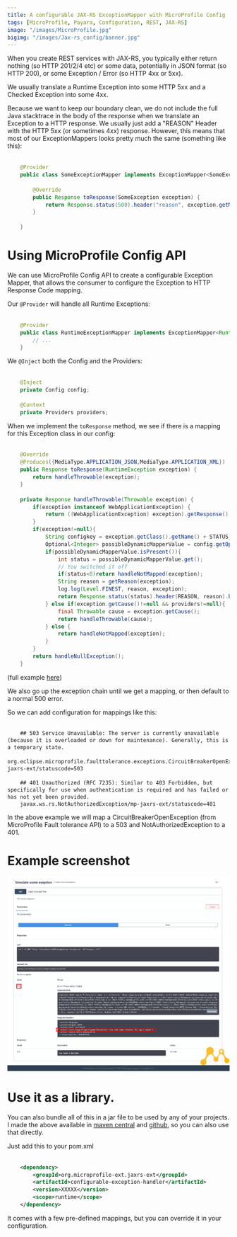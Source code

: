 ```yaml
---
title: A configurable JAX-RS ExceptionMapper with MicroProfile Config
tags: [MicroProfile, Payara, Configuration, REST, JAX-RS]
image: "/images/MicroProfile.jpg"
bigimg: "/images/Jax-rs_config/banner.jpg"
---
```


When you create REST services with JAX-RS, you typically either return nothing (so HTTP 201/2/4 etc) or some data, potentially in JSON format (so HTTP 200), or some Exception / Error (so HTTP 4xx or 5xx).

We usually translate a Runtime Exception into some HTTP 5xx and a Checked Exception into some 4xx.

Because we want to keep our boundary clean, we do not include the full Java stacktrace in the body of the response when we translate an Exception to a HTTP response. 
We usually just add a "REASON" Header with the HTTP 5xx (or sometimes 4xx) response. However, this means that most of our ExceptionMappers looks pretty much the same (something like this):

```java

    @Provider
    public class SomeExceptionMapper implements ExceptionMapper<SomeException> {

        @Override
        public Response toResponse(SomeException exception) {
            return Response.status(500).header("reason", exception.getMessage()).build();
        }

    }
```

# Using MicroProfile Config API 

We can use MicroProfile Config API to create a configurable Exception Mapper, that allows the consumer to configure the Exception to HTTP Response Code mapping.

Our ```@Provider``` will handle all Runtime Exceptions:

```java

    @Provider
    public class RuntimeExceptionMapper implements ExceptionMapper<RuntimeException> {
        // ...
    }
```

We ```@Inject``` both the Config and the Providers:

```java

    @Inject
    private Config config;
    
    @Context 
    private Providers providers;
```

When we implement the ```toResponse``` method, we see if there is a mapping for this Exception class in our config:

```java

    @Override
    @Produces({MediaType.APPLICATION_JSON,MediaType.APPLICATION_XML})
    public Response toResponse(RuntimeException exception) {
        return handleThrowable(exception);
    }
    
    private Response handleThrowable(Throwable exception) {
        if(exception instanceof WebApplicationException) {
            return ((WebApplicationException) exception).getResponse();
        }
        if(exception!=null){
            String configkey = exception.getClass().getName() + STATUS_CODE_KEY;
            Optional<Integer> possibleDynamicMapperValue = config.getOptionalValue(configkey,Integer.class);
            if(possibleDynamicMapperValue.isPresent()){
                int status = possibleDynamicMapperValue.get();
                // You switched it off
                if(status<0)return handleNotMapped(exception);
                String reason = getReason(exception);
                log.log(Level.FINEST, reason, exception);
                return Response.status(status).header(REASON, reason).build();
            } else if(exception.getCause()!=null && providers!=null){
                final Throwable cause = exception.getCause();
                return handleThrowable(cause);
            } else {
                return handleNotMapped(exception);
            }
        }
        return handleNullException();
    }
```

(full example [here](https://github.com/microprofile-extensions/jaxrs-ext/blob/master/configurable-exception-handler/src/main/java/org/microprofileext/jaxrs/exceptionhandler/RuntimeExceptionMapper.java))

We also go up the exception chain until we get a mapping, or then default to a normal 500 error.

So we can add configuration for mappings like this:

```

    ## 503 Service Unavailable: The server is currently unavailable (because it is overloaded or down for maintenance). Generally, this is a temporary state.
    org.eclipse.microprofile.faulttolerance.exceptions.CircuitBreakerOpenException/mp-jaxrs-ext/statuscode=503
    
    ## 401 Unauthorized (RFC 7235): Similar to 403 Forbidden, but specifically for use when authentication is required and has failed or has not yet been provided.
    javax.ws.rs.NotAuthorizedException/mp-jaxrs-ext/statuscode=401

```

In the above example we will map a CircuitBreakerOpenException (from MicroProfile Fault tolerance API) to a 503 and NotAuthorizedException to a 401.

# Example screenshot

![](/images/Jax-rs_config/jaxrs-ext.png)

# Use it as a library.

You can also bundle all of this in a jar file to be used by any of your projects. I made the above available in [maven central](https://search.maven.org/artifact/com.github.phillip-kruger.microprofile-extensions/jaxrs-ext/1.0.9/jar) and [github](https://github.com/phillip-kruger/microprofile-extensions/tree/master/jaxrs-ext), so you can also use that directly.

Just add this to your pom.xml

```xml
    
    <dependency>
        <groupId>org.microprofile-ext.jaxrs-ext</groupId>
        <artifactId>configurable-exception-handler</artifactId>
        <version>XXXXX</version>
        <scope>runtime</scope>
    </dependency>

```

It comes with a few pre-defined mappings, but you can override it in your configuration.